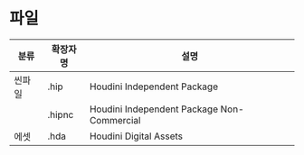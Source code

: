 # 파일


| 분류   | 확장자명 | 설명                                       |
| ------ | -------- | ------------------------------------------ |
| 씬파일 | .hip     | Houdini Independent Package                |
|        | .hipnc   | Houdini Independent Package Non-Commercial |
| 에셋   | .hda     | Houdini Digital Assets                     |
